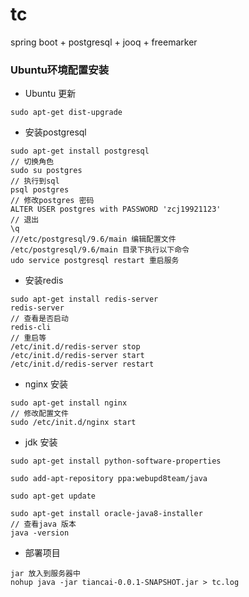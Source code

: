 # tc
spring boot + postgresql + jooq + freemarker

### Ubuntu环境配置安装
- Ubuntu 更新
```aidl
sudo apt-get dist-upgrade
```
- 安装postgresql
```aidl
sudo apt-get install postgresql 
// 切换角色
sudo su postgres 
// 执行到sql
psql postgres  
// 修改postgres 密码
ALTER USER postgres with PASSWORD 'zcj19921123'
// 退出
\q
///etc/postgresql/9.6/main 编辑配置文件
/etc/postgresql/9.6/main 目录下执行以下命令
udo service postgresql restart 重启服务
```
- 安装redis
```aidl
sudo apt-get install redis-server  
redis-server 
// 查看是否启动
redis-cli  
// 重启等
/etc/init.d/redis-server stop
/etc/init.d/redis-server start
/etc/init.d/redis-server restart
```

- nginx 安装
```aidl
sudo apt-get install nginx
// 修改配置文件
sudo /etc/init.d/nginx start

```
- jdk 安装
```aidl
sudo apt-get install python-software-properties

sudo add-apt-repository ppa:webupd8team/java

sudo apt-get update

sudo apt-get install oracle-java8-installer
// 查看java 版本
java -version

```
- 部署项目
```aidl
jar 放入到服务器中
nohup java -jar tiancai-0.0.1-SNAPSHOT.jar > tc.log

```
